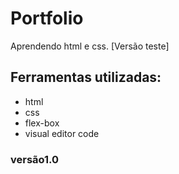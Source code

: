# Portfolio
Aprendendo html e css. [Versão teste]

## Ferramentas utilizadas:
* html
* css
* flex-box
* visual editor code

### versão1.0
